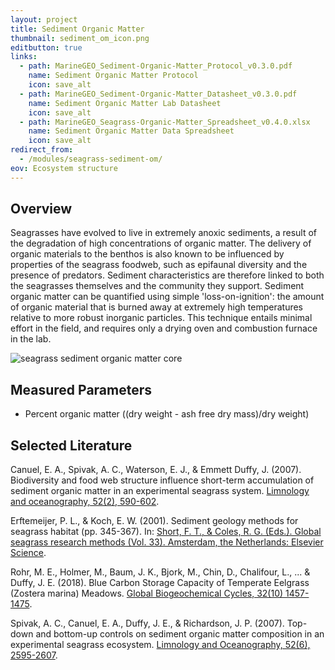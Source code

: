 ```yaml
---
layout: project
title: Sediment Organic Matter
thumbnail: sediment_om_icon.png
editbutton: true
links:
  - path: MarineGEO_Sediment-Organic-Matter_Protocol_v0.3.0.pdf
    name: Sediment Organic Matter Protocol
    icon: save_alt
  - path: MarineGEO_Sediment-Organic-Matter_Datasheet_v0.3.0.pdf
    name: Sediment Organic Matter Lab Datasheet
    icon: save_alt
  - path: MarineGEO_Seagrass-Organic-Matter_Spreadsheet_v0.4.0.xlsx
    name: Sediment Organic Matter Data Spreadsheet
    icon: save_alt
redirect_from:
  - /modules/seagrass-sediment-om/
eov: Ecosystem structure
---
```


## Overview
Seagrasses have evolved to live in extremely anoxic sediments, a result of the degradation of high concentrations of organic matter. The delivery of organic materials to the benthos is also known to be influenced by properties of the seagrass foodweb, such as epifaunal diversity and the presence of predators. Sediment characteristics are therefore linked to both the seagrasses themselves and the community they support. Sediment organic matter can be quantified using simple 'loss-on-ignition': the amount of organic material that is burned away at extremely high temperatures relative to more robust inorganic particles. This technique entails minimal effort in the field, and requires only a drying oven and combustion furnace in the lab.

![seagrass sediment organic matter core]({{site.baseurl}}/assets/modules/sediment-organic-matter/sediment_om_landing_page.jpg)

## Measured Parameters
  - Percent organic matter ((dry weight - ash free dry mass)/dry weight)

## Selected Literature
Canuel, E. A., Spivak, A. C., Waterson, E. J., & Emmett Duffy, J. (2007). Biodiversity and food web structure influence short-term accumulation of sediment organic matter in an experimental seagrass system. [Limnology and oceanography, 52(2), 590-602](https://aslopubs.onlinelibrary.wiley.com/doi/abs/10.4319/lo.2007.52.2.0590).

Erftemeijer, P. L., & Koch, E. W. (2001). Sediment geology methods for seagrass habitat (pp. 345-367). In: [Short, F. T., & Coles, R. G. (Eds.). Global seagrass research methods (Vol. 33). Amsterdam, the Netherlands: Elsevier Science](https://books.google.com/books?hl=en&lr=&id=ycCV91U7N5gC&oi=fnd&pg=PA345&dq=Erftemeijer,+P.+L.,+%26+Koch,+E.+W.+(2001).+Sediment+geology+methods+for+seagrass+habitat+(pp.+345-367).+In:+Short,+F.+T.,+%26+Coles,+R.+G.+(Eds.).+Global+seagrass+research+methods+(Vol.+33).+Amsterdam,+the+Netherlands:+Elsevier+Science.&ots=kL_DRmBDeg&sig=1w6g8EMW1_rrwHZpqsCA_7yhCec).

Rohr, M. E., Holmer, M., Baum, J. K., Bjork, M., Chin, D., Chalifour, L., ... & Duffy, J. E. (2018). Blue Carbon Storage Capacity of Temperate Eelgrass (Zostera marina) Meadows. [Global Biogeochemical Cycles, 32(10) 1457-1475](https://agupubs.onlinelibrary.wiley.com/doi/abs/10.1029/2018GB005941).

Spivak, A. C., Canuel, E. A., Duffy, J. E., & Richardson, J. P. (2007). Top-down and bottom-up controls on sediment organic matter composition in an experimental seagrass ecosystem. [Limnology and Oceanography, 52(6), 2595-2607](https://onlinelibrary.wiley.com/doi/abs/10.4319/lo.2007.52.6.2595).
